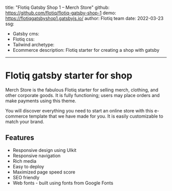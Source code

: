 title: "Flotiq Gatsby Shop 1 – Merch Store"
github: https://github.com/flotiq/flotiq-gatsby-shop-1
demo: https://flotiqgatsbyshop1.gatsbyjs.io/
author: Flotiq team
date: 2022-03-23
ssg:
  - Gatsby
cms:
  - Flotiq
css:
  - Tailwind
archetype:
  - Ecommerce
description: Flotiq starter for creating a shop with gatsby
---

# Flotiq gatsby starter for shop

Merch Store is the fabulous Flotiq starter for selling merch, clothing, and other corporate goods. It is fully functioning; users may place orders and make payments using this theme.

You will discover everything you need to start an online store with this e-commerce template that we have made for you. It is easily customizable to match your brand.

## Features

* Responsive design using UIkit
* Responsive navigation
* Rich media
* Easy to deploy
* Maximized page speed score
* SEO friendly
* Web fonts - built using fonts from Google Fonts 
